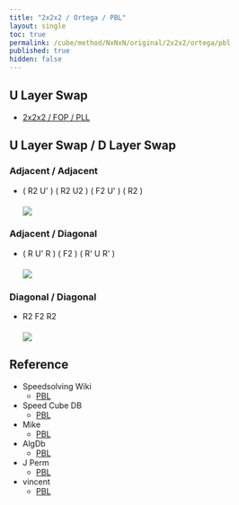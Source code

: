 ```yaml
---
title: "2x2x2 / Ortega / PBL"
layout: single
toc: true
permalink: /cube/method/NxNxN/original/2x2x2/ortega/pbl
published: true
hidden: false
---
```


<head>
  <base target="_blank">
  <style>
    img {
      max-width:150px;
    }
    .img-wrapper {
      margin: 20px 0px;
    }
  </style>
</head>



## U Layer Swap

- [2x2x2 / FOP / PLL](/cube/method/NxNxN/original/2x2x2/fop/pll)



## U Layer Swap / D Layer Swap

### Adjacent / Adjacent

- ( R2 U' ) ( R2 U2 ) ( F2 U' ) ( R2 )
  <div class="img-wrapper">
    <a href="https://alpha.twizzle.net/edit/?puzzle=2x2x2&setup-anchor=end&stickering=PBL&alg=R2+U%27+R2+U2%27+F2+U%27+R2">
      <img src="https://user-images.githubusercontent.com/92285528/216036832-b6fca7df-1701-49f1-8f3c-4703bc8b8872.png">
    </a>
  </div>

### Adjacent / Diagonal

- ( R U' R ) ( F2 ) ( R' U R' )
  <div class="img-wrapper">
    <a href="https://alpha.twizzle.net/edit/?puzzle=2x2x2&setup-anchor=end&stickering=PBL&alg=R+U%27+R+F2+R%27+U+R%27">
      <img src="https://user-images.githubusercontent.com/92285528/216038283-1278eb68-e58a-4133-8b7a-1d811af8cbdc.png">
    </a>
  </div>

### Diagonal / Diagonal

- R2 F2 R2
  <div class="img-wrapper">
    <a href="https://alpha.twizzle.net/edit/?puzzle=2x2x2&setup-anchor=end&stickering=PBL&alg=R2+F2+R2">
      <img src="https://user-images.githubusercontent.com/92285528/216038610-81181650-572a-459d-a720-32d21d28cf17.png">
    </a>
  </div>



## Reference

- Speedsolving Wiki
  - [PBL](https://www.speedsolving.com/wiki/index.php/PBL)
- Speed Cube DB
  - [PBL](https://speedcubedb.com/a/2x2/OrtegaPBL)
- Mike
  - [PBL](https://logiqx.github.io/cubing-algs/html/pbl.html)
- AlgDb
  - [PBL](http://algdb.net/puzzle/222/ortegapbl)
- J Perm
  - [PBL](https://jperm.net/algs/2x2pbl)
- vincent
  - [PBL](https://m.blog.naver.com/vincentcube/60134828872)
